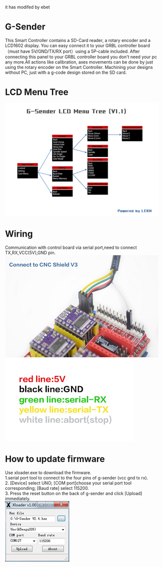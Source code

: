 it has modifed by ebet
# G-Sender
This Smart Controller contains a SD-Card reader, a rotary encoder and a LCD1602 display. You can easy connect it to your GRBL controller board（must have  5V/GND/TX/RX port）using a 5P-cable included.   After connecting this panel to your GRBL controller board you don't need your pc any more.All actions like calibration, axes movements can be done by just using the rotary encoder on the Smart Controller. Machining your designs without PC, just with a g-code design stored on the SD card.

# LCD Menu Tree  
![image](https://github.com/LEKN-TECH/G-Sender/blob/master/images/G-Sender%20LCD%20Menu%20Tree%20V1.1.jpg)

# Wiring
Communication with control board via serial port,need to connect TX,RX,VCC(5V),GND pin.  
![image](https://github.com/LEKN-TECH/G-Sender/blob/master/images/wiring1.jpg)  
![image](https://github.com/LEKN-TECH/G-Sender/blob/master/images/wiring2.jpg)  

# How to update firmware
Use xloader.exe to download the firmware.  
1.serial port tool to connect to the four pins of g-sender (vcc gnd tx rx).  
2. [Device] select UNO;  [COM port]choose your serial port tool corresponding; [Baud rate] select 115200.  
3. Press the reset button on the back of g-sender and click [Upload] immediately.  
![image](https://github.com/LEKN-TECH/G-Sender/blob/master/images/Xloader.JPG)


